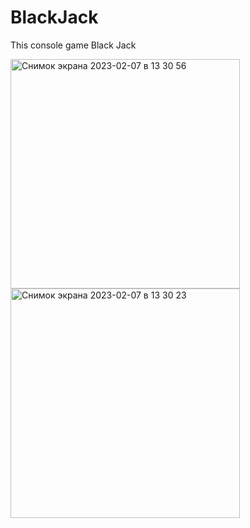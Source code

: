 # BlackJack
This console game Black Jack


<img width="367" alt="Снимок экрана 2023-02-07 в 13 30 56" src="https://user-images.githubusercontent.com/92986399/217233393-226ad5c4-b544-4d8b-a3ce-9494f25a98e1.png">
<img width="367" alt="Снимок экрана 2023-02-07 в 13 30 23" src="https://user-images.githubusercontent.com/92986399/217233285-0d8e7f42-6ae4-4b39-8b41-34c3aaa988ca.png">
